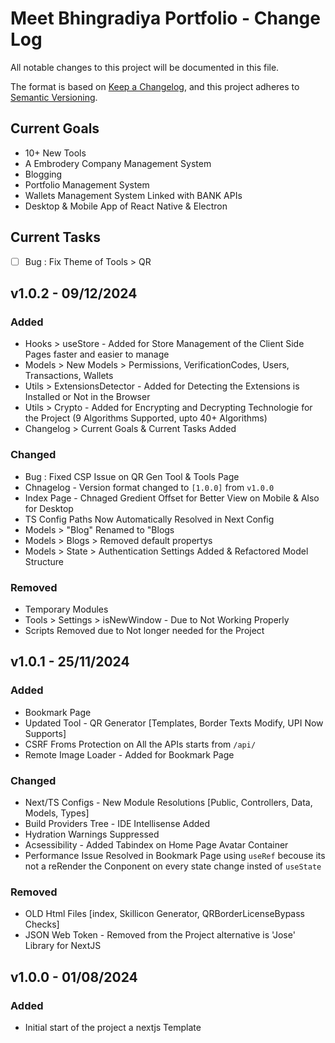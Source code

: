 # Meet Bhingradiya Portfolio - Change Log

All notable changes to this project will be documented in this file.

The format is based on [Keep a Changelog](https://keepachangelog.com/en/1.0.0/),
and this project adheres to [Semantic Versioning](https://semver.org/spec/v2.0.0.html).

## Current Goals
- 10+ New Tools
- A Embrodery Company Management System
- Blogging
- Portfolio Management System
- Wallets Management System Linked with BANK APIs
- Desktop & Mobile App of React Native & Electron

## Current Tasks
- [ ] Bug : Fix Theme of Tools > QR

<!-- ## [Unreleased]

### Added
- New feature XYZ
- Improved performance of ABC module

### Changed
- Refactored code in XYZ module

### Fixed
- Bug in ABC module -->

## v1.0.2 - 09/12/2024

### Added
- Hooks > useStore - Added for Store Management of the Client Side Pages faster and easier to manage
- Models > New Models > Permissions, VerificationCodes, Users, Transactions, Wallets
- Utils > ExtensionsDetector - Added for Detecting the Extensions is Installed or Not in the Browser
- Utils > Crypto - Added for Encrypting and Decrypting Technologie for the Project (9 Algorithms Supported, upto 40+ Algorithms)
- Changelog > Current Goals & Current Tasks Added

### Changed
- Bug : Fixed CSP Issue on QR Gen Tool & Tools Page
- Chnagelog - Version format changed to `[1.0.0]` from `v1.0.0`
- Index Page - Chnaged Gredient Offset for Better View on Mobile & Also for Desktop
- TS Config Paths Now Automatically Resolved in Next Config
- Models > "Blog" Renamed to "Blogs
- Models > Blogs > Removed default propertys
- Models > State > Authentication Settings Added & Refactored Model Structure

### Removed
- Temporary Modules
- Tools > Settings > isNewWindow - Due to Not Working Properly
- Scripts Removed due to Not longer needed for the Project

## v1.0.1 - 25/11/2024

### Added
- Bookmark Page
- Updated Tool - QR Generator [Templates, Border Texts Modify, UPI Now Supports]
- CSRF Froms Protection on All the APIs starts from `/api/`
- Remote Image Loader - Added for Bookmark Page

### Changed
- Next/TS Configs - New Module Resolutions [Public, Controllers, Data, Models, Types]
- Build Providers Tree - IDE Intellisense Added
- Hydration Warnings Suppressed
- Acsessibility - Added Tabindex on Home Page Avatar Container
- Performance Issue Resolved in Bookmark Page using `useRef` becouse its not a reRender the Conponent on every state change insted of `useState`

### Removed
- OLD Html Files [index, Skillicon Generator, QRBorderLicenseBypass Checks]
- JSON Web Token - Removed from the Project alternative is 'Jose' Library for NextJS

## v1.0.0 - 01/08/2024

### Added
- Initial start of the project a nextjs Template